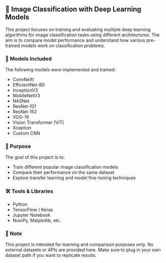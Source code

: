 ## 🧠 Image Classification with Deep Learning Models

This project focuses on training and evaluating multiple deep learning algorithms for image classification tasks using different architectures. The aim is to compare model performance and understand how various pre-trained models work on classification problems.

### 📁 Models Included

The following models were implemented and trained:

* ConvNeXt
* EfficientNet-B0
* InceptionV3
* MobileNetV3
* NASNet
* ResNet-101
* ResNet-152
* VGG-19
* Vision Transformer (ViT)
* Xception
* Custom CNN

### 🚀 Purpose

The goal of this project is to:

* Train different popular image classification models
* Compare their performance on the same dataset
* Explore transfer learning and model fine-tuning techniques

### 🛠️ Tools & Libraries

* Python
* TensorFlow / Keras
* Jupyter Notebook
* NumPy, Matplotlib, etc.

### 📌 Note

This project is intended for learning and comparison purposes only. No external datasets or APIs are provided here. Make sure to plug in your own dataset path if you want to replicate results.
